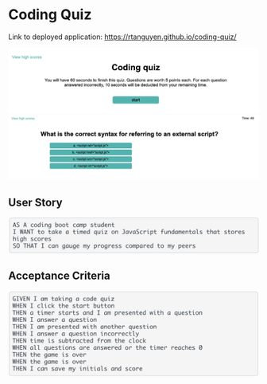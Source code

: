 # Coding Quiz

Link to deployed application: https://rtanguyen.github.io/coding-quiz/

![QuizPage](assets/images/start-screen.jpg)
![Questions](assets/images/question.jpg)

## User Story

![User Story](assets/images/user-story.jpg)

## Acceptance Criteria

![Acceptance Criteria](assets/images/acceptance-criteria.jpg)
